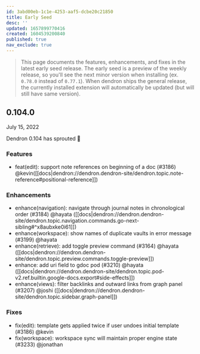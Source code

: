 ```yaml
---
id: 3abd00eb-1c1e-4253-aaf5-dcbe20c21850
title: Early Seed
desc: ''
updated: 1657899770416
created: 1604539200840
published: true
nav_exclude: true
---
```


> This page documents the features, enhancements, and fixes in the latest early seed release. The early seed is a preview of the weekly release, so you'll see the next minor version when installing (ex. `0.78.0` instead of `0.77.1`). When dendron ships the general release, the currently installed extension will automatically be updated (but will still have same version).

## 0.104.0
July 15, 2022

Dendron 0.104 has sprouted 🌱

### Features
- feat(edit): support note references on beginning of a doc (#3186) @kevin([[docs|dendron://dendron.dendron-site/dendron.topic.note-reference#positional-reference]])

### Enhancements
- enhance(navigation): navigate through journal notes in chronological order (#3184) @hayata ([[docs|dendron://dendron.dendron-site/dendron.topic.navigation.commands.go-next-sibling#^x8aubxke0i61]])
- enhance(workspace): show names of duplicate vaults in error message (#3199) @hayata
- enhance(retrieve): add toggle preview command (#3164) @hayata ([[docs|dendron://dendron.dendron-site/dendron.topic.preview.commands.toggle-preview]])
- enhance: add uri field to gdoc pod (#3210) @hayata ([[docs|dendron://dendron.dendron-site/dendron.topic.pod-v2.ref.builtin.google-docs.export#side-effects]])
- enhance(views): filter backlinks and outward links from graph panel (#3207) @joshi ([[docs|dendron://dendron.dendron-site/dendron.topic.sidebar.graph-panel]])

### Fixes
- fix(edit): template gets applied twice if user undoes initial template (#3186) @kevin
- fix(workspace): workspace sync will maintain proper engine state (#3233) @jonathan